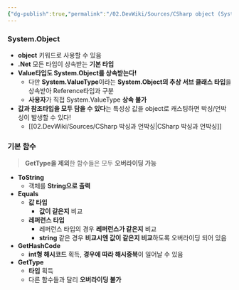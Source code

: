```yaml
---
{"dg-publish":true,"permalink":"/02.DevWiki/Sources/CSharp object (System.Object)/"}
---
```


### System.Object
* **object** 키워드로 사용할 수 있음
* **.Net** 모든 타입이 상속받는 **기본 타입**
* **Value타입도 System.Object를 상속받는다!**
	* 다만 **System.ValueType**이라는 **System.Object의 추상 서브 클래스 타입**을 상속받아 Reference타입과 구분
	* **사용자**가 직접 System.ValueType **상속 불가**
* **값과 참조타입을 모두 담을 수 있다**는 특성상 값을 object로 캐스팅하면 박싱/언박싱이 발생할 수 있다!
    * [[02.DevWiki/Sources/CSharp 박싱과 언박싱\|CSharp 박싱과 언박싱]]
### 기본 함수

> **GetType을 제외**한 함수들은 모두 **오버라이딩 가능**


* **ToString**
	* 객체를 **String으로 출력**
* **Equals**
	* **값 타입**
		* **값이 같은지** 비교
	* **레퍼런스 타입**
		* 레퍼런스 타입의 경우 **레퍼런스가 같은지** 비교
		* **string** 같은 경우 **비교시엔 값이 같은지 비교**하도록 오버라이딩 되어 있음
* **GetHashCode**
	* **int형 해시코드** 획득, **경우에 따라 해시중복**이 일어날 수 있음
* **GetType**
	* **타입** 획득
	* 다른 함수들과 달리 **오버라이딩 불가**